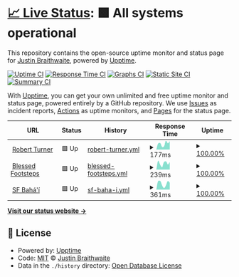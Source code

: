 # [📈 Live Status](https://uptime.projectnine.com): <!--live status--> **🟩 All systems operational**

This repository contains the open-source uptime monitor and status page for [Justin Braithwaite](https://www.storr.co), powered by [Upptime](https://github.com/upptime/upptime).

[![Uptime CI](https://github.com/jbraithwaite/uptime/workflows/Uptime%20CI/badge.svg)](https://github.com/jbraithwaite/uptime/actions?query=workflow%3A%22Uptime+CI%22)
[![Response Time CI](https://github.com/jbraithwaite/uptime/workflows/Response%20Time%20CI/badge.svg)](https://github.com/jbraithwaite/uptime/actions?query=workflow%3A%22Response+Time+CI%22)
[![Graphs CI](https://github.com/jbraithwaite/uptime/workflows/Graphs%20CI/badge.svg)](https://github.com/jbraithwaite/uptime/actions?query=workflow%3A%22Graphs+CI%22)
[![Static Site CI](https://github.com/jbraithwaite/uptime/workflows/Static%20Site%20CI/badge.svg)](https://github.com/jbraithwaite/uptime/actions?query=workflow%3A%22Static+Site+CI%22)
[![Summary CI](https://github.com/jbraithwaite/uptime/workflows/Summary%20CI/badge.svg)](https://github.com/jbraithwaite/uptime/actions?query=workflow%3A%22Summary+CI%22)

With [Upptime](https://upptime.js.org), you can get your own unlimited and free uptime monitor and status page, powered entirely by a GitHub repository. We use [Issues](https://github.com/jbraithwaite/uptime/issues) as incident reports, [Actions](https://github.com/jbraithwaite/uptime/actions) as uptime monitors, and [Pages](https://uptime.projectnine.com) for the status page.

<!--start: status pages-->
<!-- This summary is generated by Upptime (https://github.com/upptime/upptime) -->
<!-- Do not edit this manually, your changes will be overwritten -->
<!-- prettier-ignore -->
| URL | Status | History | Response Time | Uptime |
| --- | ------ | ------- | ------------- | ------ |
| <img alt="" src="https://icons.duckduckgo.com/ip3/www.robertturner.org.ico" height="13"> [Robert Turner](https://www.robertturner.org) | 🟩 Up | [robert-turner.yml](https://github.com/jbraithwaite/uptime/commits/HEAD/history/robert-turner.yml) | <details><summary><img alt="Response time graph" src="./graphs/robert-turner/response-time-week.png" height="20"> 177ms</summary><br><a href="https://uptime.projectnine.com/history/robert-turner"><img alt="Response time 303" src="https://img.shields.io/endpoint?url=https%3A%2F%2Fraw.githubusercontent.com%2Fjbraithwaite%2Fuptime%2FHEAD%2Fapi%2Frobert-turner%2Fresponse-time.json"></a><br><a href="https://uptime.projectnine.com/history/robert-turner"><img alt="24-hour response time 260" src="https://img.shields.io/endpoint?url=https%3A%2F%2Fraw.githubusercontent.com%2Fjbraithwaite%2Fuptime%2FHEAD%2Fapi%2Frobert-turner%2Fresponse-time-day.json"></a><br><a href="https://uptime.projectnine.com/history/robert-turner"><img alt="7-day response time 177" src="https://img.shields.io/endpoint?url=https%3A%2F%2Fraw.githubusercontent.com%2Fjbraithwaite%2Fuptime%2FHEAD%2Fapi%2Frobert-turner%2Fresponse-time-week.json"></a><br><a href="https://uptime.projectnine.com/history/robert-turner"><img alt="30-day response time 287" src="https://img.shields.io/endpoint?url=https%3A%2F%2Fraw.githubusercontent.com%2Fjbraithwaite%2Fuptime%2FHEAD%2Fapi%2Frobert-turner%2Fresponse-time-month.json"></a><br><a href="https://uptime.projectnine.com/history/robert-turner"><img alt="1-year response time 299" src="https://img.shields.io/endpoint?url=https%3A%2F%2Fraw.githubusercontent.com%2Fjbraithwaite%2Fuptime%2FHEAD%2Fapi%2Frobert-turner%2Fresponse-time-year.json"></a></details> | <details><summary><a href="https://uptime.projectnine.com/history/robert-turner">100.00%</a></summary><a href="https://uptime.projectnine.com/history/robert-turner"><img alt="All-time uptime 99.95%" src="https://img.shields.io/endpoint?url=https%3A%2F%2Fraw.githubusercontent.com%2Fjbraithwaite%2Fuptime%2FHEAD%2Fapi%2Frobert-turner%2Fuptime.json"></a><br><a href="https://uptime.projectnine.com/history/robert-turner"><img alt="24-hour uptime 100.00%" src="https://img.shields.io/endpoint?url=https%3A%2F%2Fraw.githubusercontent.com%2Fjbraithwaite%2Fuptime%2FHEAD%2Fapi%2Frobert-turner%2Fuptime-day.json"></a><br><a href="https://uptime.projectnine.com/history/robert-turner"><img alt="7-day uptime 100.00%" src="https://img.shields.io/endpoint?url=https%3A%2F%2Fraw.githubusercontent.com%2Fjbraithwaite%2Fuptime%2FHEAD%2Fapi%2Frobert-turner%2Fuptime-week.json"></a><br><a href="https://uptime.projectnine.com/history/robert-turner"><img alt="30-day uptime 100.00%" src="https://img.shields.io/endpoint?url=https%3A%2F%2Fraw.githubusercontent.com%2Fjbraithwaite%2Fuptime%2FHEAD%2Fapi%2Frobert-turner%2Fuptime-month.json"></a><br><a href="https://uptime.projectnine.com/history/robert-turner"><img alt="1-year uptime 100.00%" src="https://img.shields.io/endpoint?url=https%3A%2F%2Fraw.githubusercontent.com%2Fjbraithwaite%2Fuptime%2FHEAD%2Fapi%2Frobert-turner%2Fuptime-year.json"></a></details>
| <img alt="" src="https://icons.duckduckgo.com/ip3/www.blessedfootsteps.org.ico" height="13"> [Blessed Footsteps](https://www.blessedfootsteps.org) | 🟩 Up | [blessed-footsteps.yml](https://github.com/jbraithwaite/uptime/commits/HEAD/history/blessed-footsteps.yml) | <details><summary><img alt="Response time graph" src="./graphs/blessed-footsteps/response-time-week.png" height="20"> 239ms</summary><br><a href="https://uptime.projectnine.com/history/blessed-footsteps"><img alt="Response time 251" src="https://img.shields.io/endpoint?url=https%3A%2F%2Fraw.githubusercontent.com%2Fjbraithwaite%2Fuptime%2FHEAD%2Fapi%2Fblessed-footsteps%2Fresponse-time.json"></a><br><a href="https://uptime.projectnine.com/history/blessed-footsteps"><img alt="24-hour response time 311" src="https://img.shields.io/endpoint?url=https%3A%2F%2Fraw.githubusercontent.com%2Fjbraithwaite%2Fuptime%2FHEAD%2Fapi%2Fblessed-footsteps%2Fresponse-time-day.json"></a><br><a href="https://uptime.projectnine.com/history/blessed-footsteps"><img alt="7-day response time 239" src="https://img.shields.io/endpoint?url=https%3A%2F%2Fraw.githubusercontent.com%2Fjbraithwaite%2Fuptime%2FHEAD%2Fapi%2Fblessed-footsteps%2Fresponse-time-week.json"></a><br><a href="https://uptime.projectnine.com/history/blessed-footsteps"><img alt="30-day response time 275" src="https://img.shields.io/endpoint?url=https%3A%2F%2Fraw.githubusercontent.com%2Fjbraithwaite%2Fuptime%2FHEAD%2Fapi%2Fblessed-footsteps%2Fresponse-time-month.json"></a><br><a href="https://uptime.projectnine.com/history/blessed-footsteps"><img alt="1-year response time 251" src="https://img.shields.io/endpoint?url=https%3A%2F%2Fraw.githubusercontent.com%2Fjbraithwaite%2Fuptime%2FHEAD%2Fapi%2Fblessed-footsteps%2Fresponse-time-year.json"></a></details> | <details><summary><a href="https://uptime.projectnine.com/history/blessed-footsteps">100.00%</a></summary><a href="https://uptime.projectnine.com/history/blessed-footsteps"><img alt="All-time uptime 99.98%" src="https://img.shields.io/endpoint?url=https%3A%2F%2Fraw.githubusercontent.com%2Fjbraithwaite%2Fuptime%2FHEAD%2Fapi%2Fblessed-footsteps%2Fuptime.json"></a><br><a href="https://uptime.projectnine.com/history/blessed-footsteps"><img alt="24-hour uptime 100.00%" src="https://img.shields.io/endpoint?url=https%3A%2F%2Fraw.githubusercontent.com%2Fjbraithwaite%2Fuptime%2FHEAD%2Fapi%2Fblessed-footsteps%2Fuptime-day.json"></a><br><a href="https://uptime.projectnine.com/history/blessed-footsteps"><img alt="7-day uptime 100.00%" src="https://img.shields.io/endpoint?url=https%3A%2F%2Fraw.githubusercontent.com%2Fjbraithwaite%2Fuptime%2FHEAD%2Fapi%2Fblessed-footsteps%2Fuptime-week.json"></a><br><a href="https://uptime.projectnine.com/history/blessed-footsteps"><img alt="30-day uptime 100.00%" src="https://img.shields.io/endpoint?url=https%3A%2F%2Fraw.githubusercontent.com%2Fjbraithwaite%2Fuptime%2FHEAD%2Fapi%2Fblessed-footsteps%2Fuptime-month.json"></a><br><a href="https://uptime.projectnine.com/history/blessed-footsteps"><img alt="1-year uptime 100.00%" src="https://img.shields.io/endpoint?url=https%3A%2F%2Fraw.githubusercontent.com%2Fjbraithwaite%2Fuptime%2FHEAD%2Fapi%2Fblessed-footsteps%2Fuptime-year.json"></a></details>
| <img alt="" src="https://icons.duckduckgo.com/ip3/www.sfbahai.org.ico" height="13"> [SF Bahá'í](https://www.sfbahai.org) | 🟩 Up | [sf-baha-i.yml](https://github.com/jbraithwaite/uptime/commits/HEAD/history/sf-baha-i.yml) | <details><summary><img alt="Response time graph" src="./graphs/sf-baha-i/response-time-week.png" height="20"> 361ms</summary><br><a href="https://uptime.projectnine.com/history/sf-baha-i"><img alt="Response time 388" src="https://img.shields.io/endpoint?url=https%3A%2F%2Fraw.githubusercontent.com%2Fjbraithwaite%2Fuptime%2FHEAD%2Fapi%2Fsf-baha-i%2Fresponse-time.json"></a><br><a href="https://uptime.projectnine.com/history/sf-baha-i"><img alt="24-hour response time 298" src="https://img.shields.io/endpoint?url=https%3A%2F%2Fraw.githubusercontent.com%2Fjbraithwaite%2Fuptime%2FHEAD%2Fapi%2Fsf-baha-i%2Fresponse-time-day.json"></a><br><a href="https://uptime.projectnine.com/history/sf-baha-i"><img alt="7-day response time 361" src="https://img.shields.io/endpoint?url=https%3A%2F%2Fraw.githubusercontent.com%2Fjbraithwaite%2Fuptime%2FHEAD%2Fapi%2Fsf-baha-i%2Fresponse-time-week.json"></a><br><a href="https://uptime.projectnine.com/history/sf-baha-i"><img alt="30-day response time 406" src="https://img.shields.io/endpoint?url=https%3A%2F%2Fraw.githubusercontent.com%2Fjbraithwaite%2Fuptime%2FHEAD%2Fapi%2Fsf-baha-i%2Fresponse-time-month.json"></a><br><a href="https://uptime.projectnine.com/history/sf-baha-i"><img alt="1-year response time 398" src="https://img.shields.io/endpoint?url=https%3A%2F%2Fraw.githubusercontent.com%2Fjbraithwaite%2Fuptime%2FHEAD%2Fapi%2Fsf-baha-i%2Fresponse-time-year.json"></a></details> | <details><summary><a href="https://uptime.projectnine.com/history/sf-baha-i">100.00%</a></summary><a href="https://uptime.projectnine.com/history/sf-baha-i"><img alt="All-time uptime 99.99%" src="https://img.shields.io/endpoint?url=https%3A%2F%2Fraw.githubusercontent.com%2Fjbraithwaite%2Fuptime%2FHEAD%2Fapi%2Fsf-baha-i%2Fuptime.json"></a><br><a href="https://uptime.projectnine.com/history/sf-baha-i"><img alt="24-hour uptime 100.00%" src="https://img.shields.io/endpoint?url=https%3A%2F%2Fraw.githubusercontent.com%2Fjbraithwaite%2Fuptime%2FHEAD%2Fapi%2Fsf-baha-i%2Fuptime-day.json"></a><br><a href="https://uptime.projectnine.com/history/sf-baha-i"><img alt="7-day uptime 100.00%" src="https://img.shields.io/endpoint?url=https%3A%2F%2Fraw.githubusercontent.com%2Fjbraithwaite%2Fuptime%2FHEAD%2Fapi%2Fsf-baha-i%2Fuptime-week.json"></a><br><a href="https://uptime.projectnine.com/history/sf-baha-i"><img alt="30-day uptime 100.00%" src="https://img.shields.io/endpoint?url=https%3A%2F%2Fraw.githubusercontent.com%2Fjbraithwaite%2Fuptime%2FHEAD%2Fapi%2Fsf-baha-i%2Fuptime-month.json"></a><br><a href="https://uptime.projectnine.com/history/sf-baha-i"><img alt="1-year uptime 100.00%" src="https://img.shields.io/endpoint?url=https%3A%2F%2Fraw.githubusercontent.com%2Fjbraithwaite%2Fuptime%2FHEAD%2Fapi%2Fsf-baha-i%2Fuptime-year.json"></a></details>

<!--end: status pages-->

[**Visit our status website →**](https://uptime.projectnine.com)

## 📄 License

- Powered by: [Upptime](https://github.com/upptime/upptime)
- Code: [MIT](./LICENSE) © [Justin Braithwaite](https://www.storr.co)
- Data in the `./history` directory: [Open Database License](https://opendatacommons.org/licenses/odbl/1-0/)
